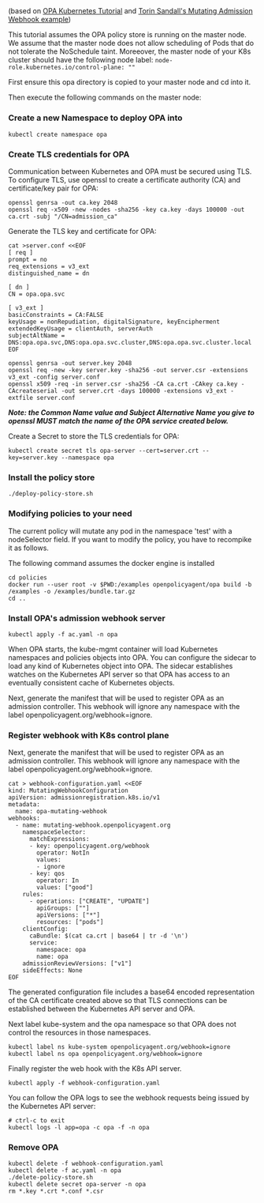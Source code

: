##  
(based on [OPA Kubernetes Tutorial](https://www.openpolicyagent.org/docs/latest/kubernetes-tutorial/) and [Torin Sandall's Mutating Admission Webhook example](https://gist.github.com/tsandall/f328635433acc5beeb4cb9b36295ee89))

This tutorial assumes the OPA policy store is running on the master node. We assume that the master node does not allow scheduling of Pods that do not tolerate the NoSchedule taint.
Moreeover, the master node of your K8s cluster should have the following node label: `node-role.kubernetes.io/control-plane: ""`

First ensure this opa directory is copied to your master node and cd into it.
 
Then execute the following commands on the master node:

### Create a new Namespace to deploy OPA into

```
kubectl create namespace opa
```

### Create TLS credentials for OPA

Communication between Kubernetes and OPA must be secured using TLS. To configure TLS, use openssl to create a certificate authority (CA) and certificate/key pair for OPA:

```
openssl genrsa -out ca.key 2048
openssl req -x509 -new -nodes -sha256 -key ca.key -days 100000 -out ca.crt -subj "/CN=admission_ca"
```

Generate the TLS key and certificate for OPA:

```
cat >server.conf <<EOF
[ req ]
prompt = no
req_extensions = v3_ext
distinguished_name = dn

[ dn ]
CN = opa.opa.svc

[ v3_ext ]
basicConstraints = CA:FALSE
keyUsage = nonRepudiation, digitalSignature, keyEncipherment
extendedKeyUsage = clientAuth, serverAuth
subjectAltName = DNS:opa.opa.svc,DNS:opa.opa.svc.cluster,DNS:opa.opa.svc.cluster.local
EOF
```

```
openssl genrsa -out server.key 2048
openssl req -new -key server.key -sha256 -out server.csr -extensions v3_ext -config server.conf
openssl x509 -req -in server.csr -sha256 -CA ca.crt -CAkey ca.key -CAcreateserial -out server.crt -days 100000 -extensions v3_ext -extfile server.conf
```

***Note: the Common Name value and Subject Alternative Name you give to openssl MUST match the name of the OPA service created below.***

Create a Secret to store the TLS credentials for OPA:

```
kubectl create secret tls opa-server --cert=server.crt --key=server.key --namespace opa
```

### Install the policy store

```
./deploy-policy-store.sh
```

### Modifying policies to your need
The  current policy will mutate any pod in the namespace 'test' with a nodeSelector field.
If you want to modify the policy, you have to recompike it as follows.

The following command assumes the docker engine is installed

```
cd policies
docker run --user root -v $PWD:/examples openpolicyagent/opa build -b /examples -o /examples/bundle.tar.gz
cd ..
```


### Install OPA's admission webhook server

```
kubectl apply -f ac.yaml -n opa
```

When OPA starts, the kube-mgmt container will load Kubernetes namespaces and policies objects into OPA. 
You can configure the sidecar to load any kind of Kubernetes object into OPA. 
The sidecar establishes watches on the Kubernetes API server so that OPA has access 
to an eventually consistent cache of Kubernetes objects.

Next, generate the manifest that will be used to register OPA as an admission controller. This webhook will ignore any namespace with the label openpolicyagent.org/webhook=ignore.


### Register webhook with K8s control plane

Next, generate the manifest that will be used to register OPA as an admission controller. This webhook will ignore any namespace with the label openpolicyagent.org/webhook=ignore.

```
cat > webhook-configuration.yaml <<EOF
kind: MutatingWebhookConfiguration
apiVersion: admissionregistration.k8s.io/v1
metadata:
  name: opa-mutating-webhook
webhooks:
  - name: mutating-webhook.openpolicyagent.org
    namespaceSelector:
      matchExpressions:
      - key: openpolicyagent.org/webhook
        operator: NotIn
        values:
        - ignore
      - key: qos
        operator: In
        values: ["good"]
    rules:
      - operations: ["CREATE", "UPDATE"]
        apiGroups: [""]
        apiVersions: ["*"]
        resources: ["pods"]
    clientConfig:
      caBundle: $(cat ca.crt | base64 | tr -d '\n')
      service:
        namespace: opa
        name: opa
    admissionReviewVersions: ["v1"]
    sideEffects: None
EOF
```

The generated configuration file includes a base64 encoded representation of the CA certificate 
created above so that TLS connections can be established between the Kubernetes API server and OPA.

Next label kube-system and the opa namespace so that OPA does not control the resources in those namespaces.

```
kubectl label ns kube-system openpolicyagent.org/webhook=ignore
kubectl label ns opa openpolicyagent.org/webhook=ignore
```

Finally register the web hook with the K8s API server.

```
kubectl apply -f webhook-configuration.yaml
```

You can follow the OPA logs to see the webhook requests being issued by the Kubernetes API server:

```
# ctrl-c to exit
kubectl logs -l app=opa -c opa -f -n opa
```

### Remove OPA

```
kubectl delete -f webhook-configuration.yaml
kubectl delete -f ac.yaml -n opa
./delete-policy-store.sh
kubectl delete secret opa-server -n opa
rm *.key *.crt *.conf *.csr
```

